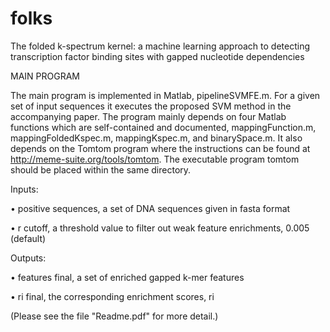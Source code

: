 # folks
The folded k-spectrum kernel: a machine learning approach to detecting transcription factor binding sites with gapped nucleotide dependencies


MAIN PROGRAM

The main program is implemented in Matlab, pipelineSVMFE.m. For a given set of input sequences it executes the proposed SVM method in the accompanying paper. The program mainly depends on four Matlab functions which are self-contained and documented, mappingFunction.m, mappingFoldedKspec.m, mappingKspec.m, and binarySpace.m. It also depends on the Tomtom program where the instructions can be found at http://meme-suite.org/tools/tomtom. The executable program tomtom should be placed within the same directory.

Inputs:

• positive sequences, a set of DNA sequences given in fasta format

• r cutoff, a threshold value to filter out weak feature enrichments, 0.005 (default)

Outputs:

• features final, a set of enriched gapped k-mer features 

• ri final, the corresponding enrichment scores, ri


(Please see the file "Readme.pdf" for more detail.)
